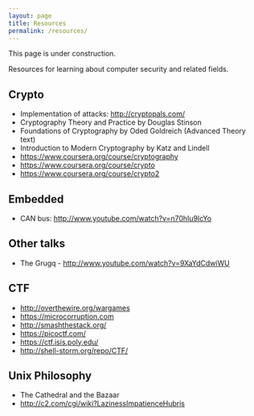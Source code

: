 ```yaml
---
layout: page
title: Resources
permalink: /resources/
---
```


<span class="notice">This page is under construction.</span>

Resources for learning about computer security and related fields.

## Crypto 
  - Implementation of attacks: http://cryptopals.com/
  - Cryptography Theory and Practice by Douglas Stinson
  - Foundations of Cryptography by Oded Goldreich (Advanced Theory text)
  - Introduction to Modern Cryptography by Katz and Lindell
  - https://www.coursera.org/course/cryptography
  - https://www.coursera.org/course/crypto
  - https://www.coursera.org/course/crypto2

## Embedded
  - CAN bus: http://www.youtube.com/watch?v=n70hIu9lcYo

## Other talks
  - The Grugq - http://www.youtube.com/watch?v=9XaYdCdwiWU

## CTF
  - http://overthewire.org/wargames
  - https://microcorruption.com
  - http://smashthestack.org/
  - https://picoctf.com/
  - https://ctf.isis.poly.edu/
  - http://shell-storm.org/repo/CTF/

## Unix Philosophy
  - The Cathedral and the Bazaar
  - http://c2.com/cgi/wiki?LazinessImpatienceHubris
